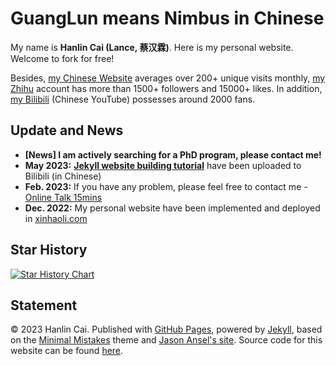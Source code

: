 # GuangLun means Nimbus in Chinese

My name is **Hanlin Cai (Lance, 蔡汉霖)**. Here is my personal website. Welcome to fork for free!

Besides, [my Chinese Website](https://mieclance.club/) averages over 200+ unique visits monthly, [my Zhihu](https://www.zhihu.com/people/chlire) account has more than 1500+ followers and 15000+ likes. In addition, [my Bilibili](https://space.bilibili.com/594030035) (Chinese YouTube) possesses around 2000 fans.

## Update and News

- **[News] I am actively searching for a PhD program, please contact me!**
- **May 2023:** **[Jekyll website building tutorial](https://www.bilibili.com/video/BV1ja4y1G7tX/?share_source=copy_web&vd_source=c8936a3bacfd65375f9e88b3bb9a12ba)** have been uploaded to Bilibili (in Chinese)
- **Feb. 2023:** If you have any problem, please feel free to contact me - [Online Talk 15mins](https://calendly.com/lancecai/meet-with-lance)
- **Dec. 2022:** My personal website have been implemented and deployed in [xinhaoli.com](https://leexinhao.github.io)

## Star History

[![Star History Chart](https://api.star-history.com/svg?repos=GuangLun2000/GuangLun2000.github.io&type=Date)](https://star-history.com/#GuangLun2000/GuangLun2000.github.io&Date)

## Statement

© 2023 Hanlin Cai. Published with [GitHub Pages](https://pages.github.com/), powered by [Jekyll](https://jekyllrb.com/), based on the [Minimal Mistakes](https://mademistakes.com/) theme and [Jason Ansel's site](https://github.com/jansel/jansel.github.io). Source code for this website can be found [here](https://github.com/GuangLun2000/GuangLun2000.github.io).
